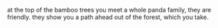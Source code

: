 at the top of the bamboo trees you meet a whole panda family, they are friendly.
they show you a path ahead out of the forest, which you take.